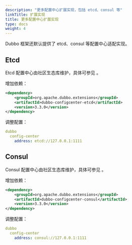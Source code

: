 ```yaml
---
description: "更多配置中心扩展实现，包括 etcd、consul 等"
linkTitle: 扩展实现
title: 更多配置中心扩展实现
type: docs
weight: 4
---
```


Dubbo 框架还默认提供了 etcd、consul 等配置中心适配实现。

## Etcd

Etcd 配置中心由社区生态库维护，具体可参见 [](https://github.com/apache/dubbo-spi-extensions/tree/master/dubbo-configcenter-extensions/dubbo-configcenter-etcd)。

增加依赖：

```xml
<dependency>
    <groupId>org.apache.dubbo.extensions</groupId>
    <artifactId>dubbo-configcenter-etcd</artifactId>
    <version>3.3.0</version>
</dependency>
```

调整配置：

```yaml
dubbo
  config-center
    address: etcd://127.0.0.1:1111
```


## Consul

Consul 配置中心由社区生态库维护，具体可参见 [](https://github.com/apache/dubbo-spi-extensions/tree/master/dubbo-configcenter-extensions/dubbo-configcenter-consul)。

增加依赖：

```xml
<dependency>
    <groupId>org.apache.dubbo.extensions</groupId>
    <artifactId>dubbo-configcenter-consul</artifactId>
    <version>3.3.0</version>
</dependency>
```

调整配置：

```yaml
dubbo
  config-center
    address: consul://127.0.0.1:1111
```